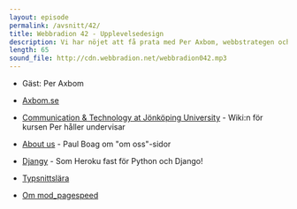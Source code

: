 ```yaml
---
layout: episode
permalink: /avsnitt/42/
title: Webbradion 42 - Upplevelsedesign
description: Vi har nöjet att få prata med Per Axbom, webbstrategen och upplevelsedesignern, om användarupplevelser och de mer mjuka delarna av webbutveckling. Hur förbättrar man användarens upplevelse av din webbplats?
length: 65
sound_file: http://cdn.webbradion.net/webbradion042.mp3
---
```


* Gäst: Per Axbom

* [Axbom.se](http://axbom.se)
* [Communication & Technology at Jönköping University](http://wiki.whuffie.se/wiki/Main_Page) - Wiki:n för kursen Per håller undervisar
* [About us](http://boagworld.com/site-content/about-us) - Paul Boag om "om oss"-sidor
* [Djangy](https://www.djangy.com/) - Som Heroku fast för Python och Django!
* [Typsnittslära](http://www.smashingmagazine.com/2010/11/04/best-practices-of-combining-typefaces/)
* [Om mod_pagespeed](http://googlewebmastercentral.blogspot.com/2010/11/make-your-websites-run-faster.html)

